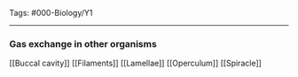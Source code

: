 Tags: #000-Biology/Y1

---
### Gas exchange in other organisms
[[Buccal cavity]]
[[Filaments]]
[[Lamellae]]
[[Operculum]]
[[Spiracle]]
